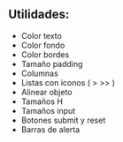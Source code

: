 Utilidades:
----------

* Color texto
* Color fondo
* Color bordes
* Tamaño padding
* Columnas
* Listas con iconos ( > >> )
* Alinear objeto
* Tamaños H
* Tamaños input
* Botones submit y reset
* Barras de alerta
